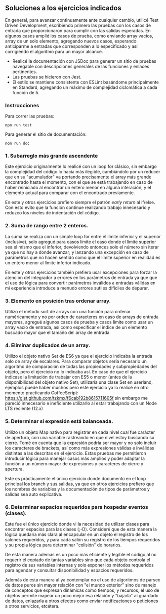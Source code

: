 ## Soluciones a los ejercicios indicados

En general, para avanzar continuamente ante cualquier cambio, utilicé Test Driven Development, escribiendo primero las pruebas con los casos de entrada que proporcionaron para cumplir con las salidas esperadas. En algunos casos amplié los casos de prueba, como enviando array vacíos, array de un solo elemento, agregando nuevos casos, esperando anticiparme a entradas que corresponden a lo especificado y así corrigiendo el algoritmo para un mayor alcance.

- Realicé la documentación con JSDoc para generar un sitio de pruebas navegable con descripciones generales de las funciones y enlaces pertinentes.
- Las pruebas se hicieron con Jest.
- El estilo se mantiene consistente con ESLint basándome principalmente en Standard, agregando un máximo de complejidad ciclomática a cada función de 5.

### Instrucciones

Para correr las pruebas:

    npm run test
     
Para generar el sitio de documentación:

    nom run doc


### 1. Subarreglo más grande ascendente

Este ejercicio originalmente lo realicé con un loop for clásico, sin embargo la complejidad del código lo hacía más ilegible, cambiándolo por un reducer que en su "acumulador" va portando precisamente el array más grande encontrado hasta el momento, con el que se está trabajando en caso de haber reiniciado al encontrar un entero menor en alguna interación, y el elemento actual para comparar con el encontrado previamente.

En este y otros ejercicios prefiero siempre el patrón _early return_ al if/else. Con esto evito que la función continue realizando trabajo innecesario y reduzco los niveles de indentación del código.

### 2. Suma de rango entre 2 enteros.

La suma se realiza con un simple loop for entre el límite inferior y el superior (inclusive), solo agregué para casos límite el caso donde el límite superior sea el mismo que el inferior, devolviendo entonces solo el número sin iterar ya que no hay a donde avanzar; y lanzando una excepción en caso de parámetros que no hacen sentido como que el límite superior en realidad es un entero menor al límite inferior indicado.

En este y otros ejercicios también prefiero usar excepciones para forzar la atención del integrador a errores en los parámetros de entrada ya que que el uso de lógica para convertir parámetros inválidos a entradas válidas en mi experiencia introduce a menudo errores sutiles difíciles de depurar.

### 3. Elemento en posición tras ordenar array.

Utilizo el método sort de arrays con una función para ordenar numéricamente y no por orden de caracteres en caso de arrays de entrada mayores, agregué algunos casos de prueba y casos límite como usar un array vacío de entrada, así como especificar el índice de un elemento buscado mayor que el tamaño del array de entrada.

### 4. Eliminar duplicados de un array.

Utilizo el objeto nativo Set de ES6 ya que el ejercicio indicaba la entrada solo de array de escalares. Para comparar objetos sería necesario un algoritmo de comparación de todas las propiedades y subpropiedades del objeto, pero el ejercicio no lo indicaba así. En caso de que el ejercicio indicase la limitación de trabajar con ES5 o menor (antes de la disponibilidad del objeto nativo Set), utilizaría una clase Set en userland, ejemplos puede haber muchos pero este ejercicio ya lo realicé en otro momento practicando CoffeeScript: https://gist.github.com/tzkmx/f6cab192b8615711605f sin embargo me pareció innecesario e ineficiente utilizarlo al estar trabajando con un Node LTS reciente (12.x) 

### 5. Determinar si expresión está balanceada.

Utilizo un objeto Map nativo para registrar en cada nivel cual fue carácter de apertura, con una variable rastreando en que nivel estoy buscando su cierre. Tomé en cuenta que la expresión podría ser mayor y no solo incluir los caracteres de brackets, así como más expresiones válidas e inválidas distintas a las descritas en el ejercicio. Estas pruebas me permitieron introducir lógica para manejar casos más amplios y poder adaptar la función a un número mayor de expresiones y caracteres de cierre y apertura.

Este es prácticamente el único ejercicio donde documento en el loop principal los branch y sus salidas, ya que en otros ejercicios prefiero que los nombres de variables y la documentación de tipos de parámetros y salidas sea auto explicativa.

### 6. Determinar espacios requeridos para hospedar eventos (clases).

Este fue el único ejercicio donde vi la necesidad de utilizar clases para encontrar espacios para las clases (;-D). Consideré que de esta manera la lógica quedaría más clara al encapsular en un objeto el registro de los salones requeridos, y para cada salón su registro de los tiempos requeridos y su propia lógica para determinar "colisión" de horarios.

De esta manera además es un poco más eficiente y legible el código al no requerir el copiado de tantas variables sino que cada objeto controla el registro de sus variables internas y solo exponer los métodos requeridos para agendar y consultar disponibilidad y espacios requeridos.

Además de esta manera al ya contemplar no el uso de algoritmos de parseo de datos puros sin mayor relación con "el mundo exterior" sino de manejo de conceptos que expresan dinámicas como tiempos, y recursos, el uso de objetos permite mapear un poco mejor esa relación y "bajarla" al guardado de datos, enlazarla a otros efectos como enviar notificaciones o peticiones a otros servicios, etcétera.
